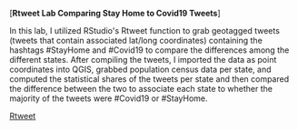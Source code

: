 [**Rtweet Lab Comparing Stay Home to Covid19 Tweets**]

In this lab, I utilized RStudio's Rtweet function to grab geotagged tweets (tweets that contain associated lat/long coordinates) containing the hashtags #StayHome and #Covid19 to compare the differences among the different states. After compiling the tweets, I imported the data as point coordinates into QGIS, grabbed population census data per state, and computed the statistical shares of the tweets per state and then compared the difference between the two to associate each state to whether the majority of the tweets were #Covid19 or #StayHome. 

<a href="/pdf/NickGiro_Lab6.pdf">Rtweet</a>
